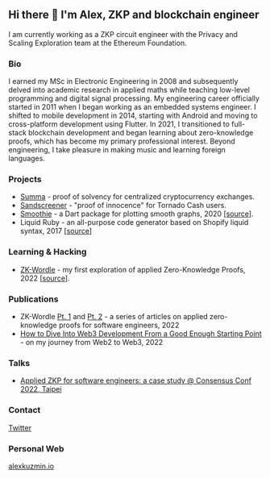 ## Hi there 👋 I'm Alex, ZKP and blockchain engineer

I am currently working as a ZKP circuit engineer with the Privacy and Scaling Exploration team at the Ethereum Foundation. 

### Bio

I earned my MSc in Electronic Engineering in 2008 and subsequently delved into academic research in applied maths while teaching low-level programming and digital signal processing. My engineering career officially started in 2011 when I began working as an embedded systems engineer. I shifted to mobile development in 2014, starting with Android and moving to cross-platform development using Flutter. In 2021, I transitioned to full-stack blockchain development and began learning about zero-knowledge proofs, which has become my primary professional interest. Beyond engineering, I take pleasure in making music and learning foreign languages.

### Projects

* [Summa](https://github.com/summa-dev) - proof of solvency for centralized cryptocurrency exchanges.
* [Sandscreener](https://github.com/sandscreener/sandscreener) - "proof of innocence" for Tornado Cash users.
* [Smoothie](https://pub.dev/packages/smoothie) - a Dart package for plotting smooth graphs, 2020 [[source](https://github.com/kreitai/smoothie)].
* Liquid Ruby - an all-purpose code generator based on Shopify liquid syntax, 2017 [[source](https://github.com/alxkzmn/liquid-ruby-generator)]

### Learning & Hacking

* [ZK-Wordle](https://alxkzmn.github.io/zk-wordle/) - my first exploration of applied Zero-Knowledge Proofs, 2022 [[source](https://github.com/alxkzmn/zk-wordle)].

### Publications

* ZK-Wordle [Pt. 1](https://alexkuzmin.io/posts/zk-wordle-1/) and [Pt. 2](https://alexkuzmin.io/posts/zk-wordle-2/) - a series of articles on applied zero-knowledge proofs for software engineers, 2022
* [How to Dive Into Web3 Development From a Good Enough Starting Point](https://alexkuzmin.io/posts/jumpstart-web3-development-2021/) - on my journey from Web2 to Web3, 2022

### Talks

* [Applied ZKP for software engineers: a case study @ Consensus Conf 2022, Taipei](https://www.youtube.com/watch?v=ksAPJXsrRwg)

### Contact

[Twitter](https://twitter.com/alxkzmn)

### Personal Web

[alexkuzmin.io](https://alexkuzmin.io/)
